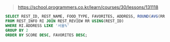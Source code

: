 > https://school.programmers.co.kr/learn/courses/30/lessons/131118
>
```sql
SELECT REST_ID, REST_NAME, FOOD_TYPE, FAVORITES, ADDRESS, ROUND(AVG(RR.REVIEW_SCORE), 2) AS SCORE
FROM REST_INFO RI JOIN REST_REVIEW RR USING(REST_ID)
WHERE RI.ADDRESS LIKE '서울%'
GROUP BY 2
ORDER BY SCORE DESC, FAVORITES DESC;
```
